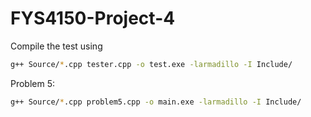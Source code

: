 # FYS4150-Project-4

Compile the test using

```bash
g++ Source/*.cpp tester.cpp -o test.exe -larmadillo -I Include/
```

Problem 5:
```bash
g++ Source/*.cpp problem5.cpp -o main.exe -larmadillo -I Include/
```
